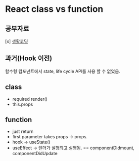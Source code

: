 # React class vs function

## 공부자료
[x] [생활코딩](https://www.youtube.com/playlist?list=PLuHgQVnccGMCEfBwnNGsJCQDiqSWI-edj)

## 과거(Hook 이전)
함수형 컴포넌트에서 state, life cycle API를 사용 할 수 없었음.

## class 
- required render()
- this.props

## function 
- just return
- first parameter takes props -> props.
- hook -> useState()
- useEffect -> 렌더가 실행되고 실행됨. == componentDidmount, componentDidUpdate